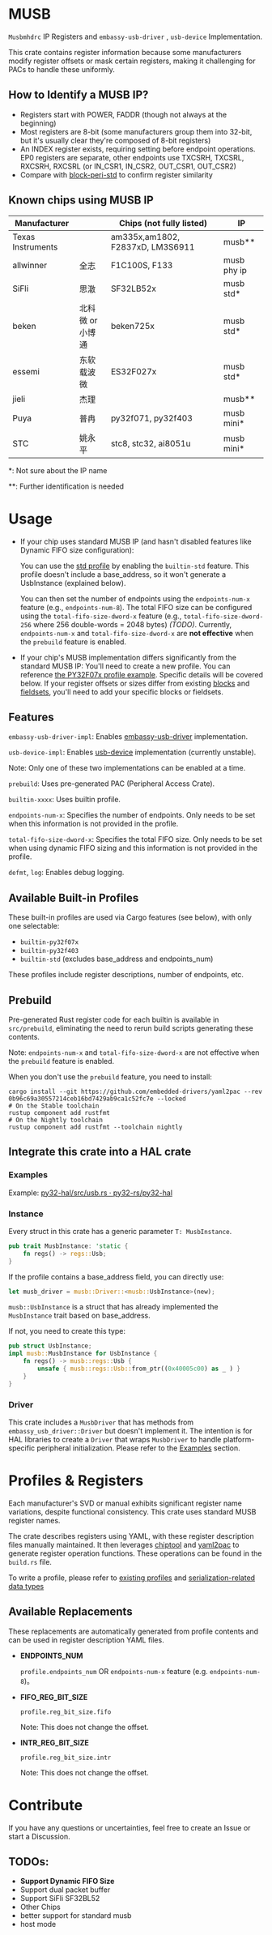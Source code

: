 # MUSB

`Musbmhdrc` IP Registers and `embassy-usb-driver` , `usb-device` Implementation.

This crate contains register information because some manufacturers modify register offsets or mask certain registers, making it challenging for PACs to handle these uniformly.

## How to Identify a MUSB IP?

- Registers start with POWER, FADDR (though not always at the beginning)
- Most registers are 8-bit (some manufacturers group them into 32-bit, but it's usually clear they're composed of 8-bit registers)
- An INDEX register exists, requiring setting before endpoint operations. EP0 registers are separate, other endpoints use TXCSRH, TXCSRL, RXCSRH, RXCSRL (or IN_CSR1, IN_CSR2, OUT_CSR1, OUT_CSR2)
- Compare with [block-peri-std](registers/blocks/peri_std.yaml) to confirm register similarity

## Known chips using MUSB IP

| Manufacturer      |            | Chips (not fully listed)         | IP          |
| ----------------- | ---------- | -------------------------------- | ----------- |
| Texas Instruments |            | am335x,am1802, F2837xD, LM3S6911 | musb**      |
| allwinner         | 全志         | F1C100S, F133                    | musb phy ip |
| SiFli             | 思澈         | SF32LB52x                        | musb std*   |
| beken             | 北科微 or 小博通 | beken725x                        | musb std*   |
| essemi            | 东软载波微      | ES32F027x                        | musb std*   |
| jieli             | 杰理         |                                  | musb**      |
| Puya              | 普冉         | py32f071, py32f403               | musb mini*  |
| STC               | 姚永平        | stc8, stc32, ai8051u             | musb mini*  |

*: Not sure about the IP name

**: Further identification is needed

# Usage

- If your chip uses standard MUSB IP (and hasn't disabled features like Dynamic FIFO size configuration):
  
  You can use the [std profile](registers/profiles/std.yaml) by enabling the `builtin-std` feature. This profile doesn't include a base_address, so it won't generate a UsbInstance (explained below).
  
  You can then set the number of endpoints using the `endpoints-num-x` feature (e.g., `endpoints-num-8`). The total FIFO size can be configured using the `total-fifo-size-dword-x` feature (e.g., `total-fifo-size-dword-256` where 256 double-words = 2048 bytes) *(TODO)*.
  Currently, `endpoints-num-x` and `total-fifo-size-dword-x` are **not effective** when the `prebuild` feature is enabled.

- If your chip's MUSB implementation differs significantly from the standard MUSB IP:
  You'll need to create a new profile. You can reference [the PY32F07x profile example](registers/profiles/py32f07x.yaml). Specific details will be covered below. If your register offsets or sizes differ from existing [blocks](registers/blocks) and [fieldsets](registers/fieldsets), you'll need to add your specific blocks or fieldsets.

## Features

`embassy-usb-driver-impl`: Enables [embassy-usb-driver](https://crates.io/crates/embassy-usb-driver) implementation.

`usb-device-impl`: Enables [usb-device](https://crates.io/crates/usb-device) implementation (currently unstable).

Note: Only one of these two implementations can be enabled at a time.

`prebuild`: Uses pre-generated PAC (Peripheral Access Crate).

`builtin-xxxx`: Uses builtin profile.

`endpoints-num-x`: Specifies the number of endpoints. Only needs to be set when this information is not provided in the profile.

`total-fifo-size-dword-x`: Specifies the total FIFO size. Only needs to be set when using dynamic FIFO sizing and this information is not provided in the profile.

`defmt`, `log`: Enables debug logging.

## Available Built-in Profiles

These built-in profiles are used via Cargo features (see below), with only one selectable:

- `builtin-py32f07x`
- `builtin-py32f403`
- `builtin-std` (excludes base_address and endpoints_num)

These profiles include register descriptions, number of endpoints, etc.

## Prebuild

Pre-generated Rust register code for each builtin is available in `src/prebuild`, eliminating the need to rerun build scripts generating these contents.

Note: `endpoints-num-x` and `total-fifo-size-dword-x` are not effective when the `prebuild` feature is enabled.

When you don't use the `prebuild` feature, you need to install:

```shell
cargo install --git https://github.com/embedded-drivers/yaml2pac --rev 0b96c69a30557214ceb16bd7429ab9ca1c52fc7e --locked
# On the Stable toolchain
rustup component add rustfmt
# On the Nightly toolchain
rustup component add rustfmt --toolchain nightly
```

## Integrate this crate into a HAL crate

### Examples

Example: [py32-hal/src/usb.rs · py32-rs/py32-hal](https://github.com/py32-rs/py32-hal/blob/main/src/usb.rs)

### Instance

Every struct in this crate has a generic parameter `T: MusbInstance`.

```rust
pub trait MusbInstance: 'static {
    fn regs() -> regs::Usb;
}
```

If the profile contains a base_address field, you can directly use:

```rust
let musb_driver = musb::Driver::<musb::UsbInstance>(new);
```

`musb::UsbInstance` is a struct that has already implemented the `MusbInstance` trait based on base_address.

If not, you need to create this type:

```rust
pub struct UsbInstance;
impl musb::MusbInstance for UsbInstance {
    fn regs() -> musb::regs::Usb {
        unsafe { musb::regs::Usb::from_ptr((0x40005c00) as _ ) }
    }
}
```

### Driver

This crate includes a `MusbDriver` that has methods from `embassy_usb_driver::Driver` but doesn't implement it. The intention is for HAL libraries to create a `Driver` that wraps `MusbDriver` to handle platform-specific peripheral initialization. Please refer to the [Examples](#examples) section.

# Profiles & Registers

Each manufacturer's SVD or manual exhibits significant register name variations, despite functional consistency. This crate uses standard MUSB register names.

The crate describes registers using YAML, with these register description files manually maintained. It then leverages [chiptool](https://github.com/embassy-rs/chiptool) and [yaml2pac](https://github.com/embedded-drivers/yaml2pac) to generate register operation functions. These operations can be found in the `build.rs` file.

To write a profile, please refer to [existing profiles](registers/profiles) and [serialization-related data types](build_src/build_serde.rs)

## Available Replacements

These replacements are automatically generated from profile contents and can be used in register description YAML files.

- **ENDPOINTS_NUM**
  
  `profile.endpoints_num` OR `endpoints-num-x` feature (e.g. `endpoints-num-8`)。

- **FIFO_REG_BIT_SIZE** 
  
  `profile.reg_bit_size.fifo`
  
  Note: This does not change the offset.

- **INTR_REG_BIT_SIZE**
  
  `profile.reg_bit_size.intr`
  
  Note: This does not change the offset.

# Contribute

If you have any questions or uncertainties, feel free to create an Issue or start a Discussion.

## TODOs:

- **Support Dynamic FIFO Size**
- Support dual packet buffer
- Support SiFli SF32BL52
- Other Chips
- better support for standard musb
- host mode 